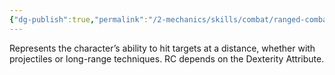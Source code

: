 ```yaml
---
{"dg-publish":true,"permalink":"/2-mechanics/skills/combat/ranged-combat-rc/","noteIcon":""}
---
```


Represents the character’s ability to hit targets at a distance, whether with projectiles or long-range techniques. RC depends on the Dexterity Attribute.